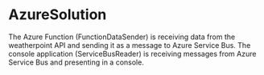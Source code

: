# AzureSolution
The Azure Function (FunctionDataSender) is receiving data from the weatherpoint API and sending it as a message to Azure Service Bus. The console application (ServiceBusReader) is receiving messages from Azure Service Bus and presenting in a console.
